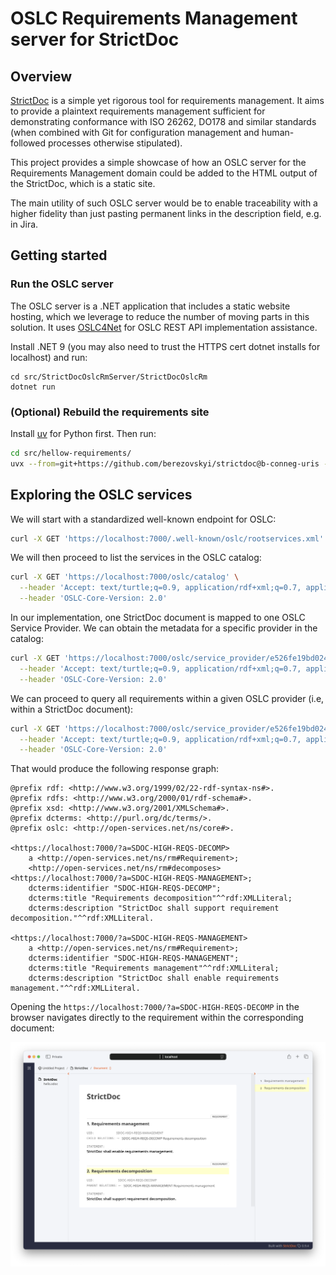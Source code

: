 # OSLC Requirements Management server for StrictDoc

## Overview

[StrictDoc](https://github.com/strictdoc-project/strictdoc) is a simple yet rigorous tool for requirements management. It aims to provide a plaintext requirements management sufficient for demonstrating conformance with ISO 26262, DO178 and similar standards (when combined with Git for configuration management and human-followed processes otherwise stipulated).

This project provides a simple showcase of how an OSLC server for the Requirements Management domain could be added to the HTML output of the StrictDoc, which is a static site.

The main utility of such OSLC server would be to enable traceability with a higher fidelity than just pasting permanent links in the description field, e.g. in Jira.

## Getting started

### Run the OSLC server

The OSLC server is a .NET application that includes a static website hosting, which we leverage to reduce the number of moving parts in this solution. It uses [OSLC4Net](https://github.com/OSLC/oslc4net) for OSLC REST API implementation assistance.

Install .NET 9 (you may also need to trust the HTTPS cert dotnet installs for localhost) and run:

```
cd src/StrictDocOslcRmServer/StrictDocOslcRm
dotnet run
```

### (Optional) Rebuild the requirements site

Install [uv](https://docs.astral.sh/uv/) for Python first. Then run:

```sh
cd src/hellow-requirements/
uvx --from=git+https://github.com/berezovskyi/strictdoc@b-conneg-uris --no-cache strictdoc export --formats html,json hello.sdoc
```


## Exploring the OSLC services

We will start with a standardized well-known endpoint for OSLC:

```sh
curl -X GET 'https://localhost:7000/.well-known/oslc/rootservices.xml'
```

We will then proceed to list the services in the OSLC catalog:

```sh
curl -X GET 'https://localhost:7000/oslc/catalog' \
  --header 'Accept: text/turtle;q=0.9, application/rdf+xml;q=0.7, application/ld+json;q=0.5, application/n-triples;q=0.3' \
  --header 'OSLC-Core-Version: 2.0'
```

In our implementation, one StrictDoc document is mapped to one OSLC Service Provider. We can obtain the metadata for a specific provider in the catalog:

```sh
curl -X GET 'https://localhost:7000/oslc/service_provider/e526fe19bd024f2ea7c84b9bccaf1243' \
  --header 'Accept: text/turtle;q=0.9, application/rdf+xml;q=0.7, application/ld+json;q=0.5, application/n-triples;q=0.3' \
  --header 'OSLC-Core-Version: 2.0'
```

We can proceed to query all requirements within a given OSLC provider (i.e, within a StrictDoc document):

```sh
curl -X GET 'https://localhost:7000/oslc/service_provider/e526fe19bd024f2ea7c84b9bccaf1243/requirements' \
  --header 'Accept: text/turtle;q=0.9, application/rdf+xml;q=0.7, application/ld+json;q=0.5, application/n-triples;q=0.3' \
  --header 'OSLC-Core-Version: 2.0'
```

That would produce the following response graph:


```turtle
@prefix rdf: <http://www.w3.org/1999/02/22-rdf-syntax-ns#>.
@prefix rdfs: <http://www.w3.org/2000/01/rdf-schema#>.
@prefix xsd: <http://www.w3.org/2001/XMLSchema#>.
@prefix dcterms: <http://purl.org/dc/terms/>.
@prefix oslc: <http://open-services.net/ns/core#>.

<https://localhost:7000/?a=SDOC-HIGH-REQS-DECOMP> 
    a <http://open-services.net/ns/rm#Requirement>;
    <http://open-services.net/ns/rm#decomposes> <https://localhost:7000/?a=SDOC-HIGH-REQS-MANAGEMENT>;
    dcterms:identifier "SDOC-HIGH-REQS-DECOMP";
    dcterms:title "Requirements decomposition"^^rdf:XMLLiteral;
    dcterms:description "StrictDoc shall support requirement decomposition."^^rdf:XMLLiteral.

<https://localhost:7000/?a=SDOC-HIGH-REQS-MANAGEMENT> 
    a <http://open-services.net/ns/rm#Requirement>;
    dcterms:identifier "SDOC-HIGH-REQS-MANAGEMENT";
    dcterms:title "Requirements management"^^rdf:XMLLiteral;
    dcterms:description "StrictDoc shall enable requirements management."^^rdf:XMLLiteral.
```

Opening the `https://localhost:7000/?a=SDOC-HIGH-REQS-DECOMP` in the browser navigates directly to the requirement within the corresponding document:

![](./docs/static/req-2-open.png)
